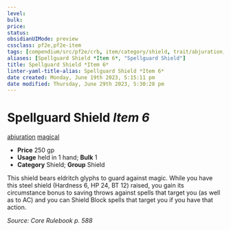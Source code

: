 ```yaml
---
level:
bulk:
price:
status:
obsidianUIMode: preview
cssclass: pf2e,pf2e-item
tags: [compendium/src/pf2e/crb, item/category/shield, trait/abjuration, trait/magical]
aliases: [Spellguard Shield *Item 6*, "Spellguard Shield"]
title: Spellguard Shield *Item 6*
linter-yaml-title-alias: Spellguard Shield *Item 6*
date created: Monday, June 19th 2023, 5:15:11 pm
date modified: Thursday, June 29th 2023, 5:30:28 pm
---
```


# Spellguard Shield *Item 6*

[abjuration](rules/traits/abjuration.md) [magical](rules/traits/magical.md)  

- **Price** 250 gp
- **Usage** held in 1 hand; **Bulk** 1
- **Category** Shield; **Group** Shield

This shield bears eldritch glyphs to guard against magic. While you have this steel shield (Hardness 6, HP 24, BT 12) raised, you gain its circumstance bonus to saving throws against spells that target you (as well as to AC) and you can Shield Block spells that target you if you have that action.

*Source: Core Rulebook p. 588*
